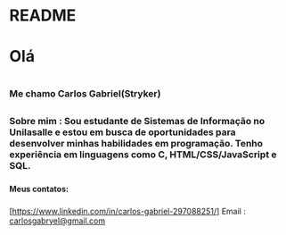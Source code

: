# README
# Olá <h1>
### Me chamo Carlos Gabriel(Stryker) <h2>
### Sobre mim : Sou estudante de Sistemas de Informação no Unilasalle e estou em busca de oportunidades para desenvolver minhas habilidades em programação. Tenho experiência em linguagens como C, HTML/CSS/JavaScript e SQL. <h3>
#### Meus contatos: <h3>
[https://www.linkedin.com/in/carlos-gabriel-297088251/]
Email : carlosgabryel@gmail.com <br>
  
